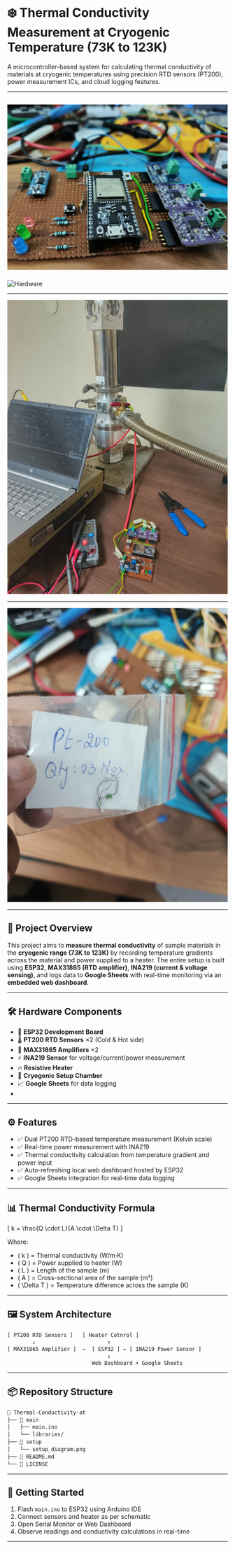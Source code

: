 # ❄️ Thermal Conductivity Measurement at Cryogenic Temperature (73K to 123K)


A microcontroller-based system for calculating thermal conductivity of materials at cryogenic temperatures using precision RTD sensors (PT200), power measurement ICs, and cloud logging features.

---

![Hardware](hardware-setup/Hardware.jpg)
---

![Hardware](hardware-setup/Hardware1.jpg)

---

![Setup Till now](hardware-setup/Setup.jpg)

---

![PT200](hardware-setup/PT200-RTD.jpg)

---
## 📌 Project Overview

This project aims to **measure thermal conductivity** of sample materials in the **cryogenic range (73K to 123K)** by recording temperature gradients across the material and power supplied to a heater. The entire setup is built using **ESP32**, **MAX31865 (RTD amplifier)**, **INA219 (current & voltage sensing)**, and logs data to **Google Sheets** with real-time monitoring via an **embedded web dashboard**.

---

## 🛠️ Hardware Components

- 🔌 **ESP32 Development Board**
- 🌡️ **PT200 RTD Sensors** ×2 (Cold & Hot side)
- 📶 **MAX31865 Amplifiers** ×2
- ⚡ **INA219 Sensor** for voltage/current/power measurement
- 🔥 **Resistive Heater**
- 🧊 **Cryogenic Setup Chamber**
- 📈 **Google Sheets** for data logging
- 

---

## ⚙️ Features

- ✅ Dual PT200 RTD-based temperature measurement (Kelvin scale)
- ✅ Real-time power measurement with INA219
- ✅ Thermal conductivity calculation from temperature gradient and power input
- ✅ Auto-refreshing local web dashboard hosted by ESP32
- ✅ Google Sheets integration for real-time data logging

---

## 📊 Thermal Conductivity Formula

\[
k = \frac{Q \cdot L}{A \cdot \Delta T}
\]

Where:  
- \( k \) = Thermal conductivity (W/m·K)  
- \( Q \) = Power supplied to heater (W)  
- \( L \) = Length of the sample (m)  
- \( A \) = Cross-sectional area of the sample (m²)  
- \( \Delta T \) = Temperature difference across the sample (K)

---

## 🖼️ System Architecture

```
[ PT200 RTD Sensors ]   [ Heater Cotnrol ] 
        ↓                       ↑ 
[ MAX31865 Amplifier ]  →  [ ESP32 ] ← [ INA219 Power Sensor ]
                                ↓
                           Web Dashboard + Google Sheets
```

---

## 📦 Repository Structure

```bash
📁 Thermal-Conductivity-at
├── 📂 main
│   ├── main.ino
│   └── libraries/
├── 📂 setup
│   └── setup_diagram.png
├── 📄 README.md
└── 📄 LICENSE
```

---

## 🚀 Getting Started

1. Flash `main.ino` to ESP32 using Arduino IDE
2. Connect sensors and heater as per schematic
3. Open Serial Monitor or Web Dashboard
4. Observe readings and conductivity calculations in real-time

---
